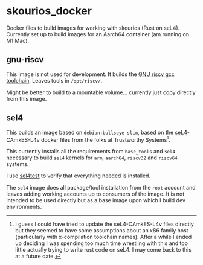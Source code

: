 # skourios_docker

Docker files to build images for working with skourios (Rust on seL4). Currently set up to build images 
for an Aarch64 container (am running on M1 Mac).


## gnu-riscv

This image is not used for development. It builds the [GNU riscv gcc toolchain](https://github.com/riscv-collab/riscv-gnu-toolchain). Leaves tools in `/opt/riscv/`.

Might be better to build to a mountable volume... currently just copy directly from this image.

## sel4

This builds an image based on `debian:bullseye-slim`, based on the [seL4-CAmkES-L4v](https://github.com/seL4/seL4-CAmkES-L4v-dockerfiles) docker files from the folks at [Trustworthy Systems](https://trustworthy.systems)[^1].

This currently installs all the requirements from `base_tools` and `sel4` necessary to build `sel4` kernels for `arm`, `aarch64`, `riscv32` and `riscv64` systems.

I use [sel4test](https://docs.sel4.systems/projects/sel4test/) to verify that everything needed is installed.

The `sel4` image does all package/tool installation from the `root` account and leaves adding working accounts up to consumers of the image. It is not intended to be used directly but as a base image upon which I build dev environments.


[^1]: I guess I could have tried to update the seL4-CAmkES-L4v files directly but they seemed to have some assumptions about an x86 family host (particularly with x-compilation toolchain names). After a while I ended up deciding I was spending too much time wrestling with this and too little actually trying to write rust code on seL4. I may come back to this at a future date.
